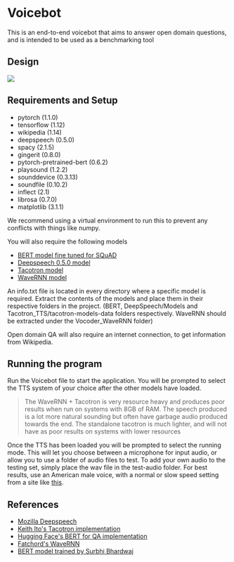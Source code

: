 # Voicebot

This is an end-to-end voicebot that aims to answer open domain questions, and is intended to be used as a benchmarking tool

## Design
**![](https://lh5.googleusercontent.com/2oFMv1ybATD_cmMO0CwzB-RAk6Nz-VG1wwDioIGWahLR4bVG51TIHbhHIUGTSpaLcVQS41QZIPOfX00VbZGCPa5O98st_VRsNlJnC3qEehpnEJrYLyLUOdCy-wiD34IC26wCac4KnxY)**


## Requirements and Setup

 - pytorch (1.1.0)
 - tensorflow (1.12)
 - wikipedia (1.14)
 - deepspeech (0.5.0)
 - spacy (2.1.5)
 - gingerit (0.8.0)
 - pytorch-pretrained-bert (0.6.2)
 - playsound (1.2.2)
 - sounddevice (0.3.13)
 - soundfile (0.10.2)
 - inflect (2.1)
 - librosa (0.7.0)
 - matplotlib (3.1.1)
 
We recommend using a virtual environment to run this to prevent any conflicts with things like numpy.

You will also require the following models 

 - [BERT model fine tuned for SQuAD](https://drive.google.com/file/d/1hktnjAJOdOwPxTK3R-KST9-kUQFYPusM/view?usp=sharing)
 - [Deepspeech 0.5.0 model](https://github.com/mozilla/DeepSpeech/releases/download/v0.5.0/deepspeech-0.5.0-models.tar.gz)
 - [Tacotron model](http://data.keithito.com/data/speech/tacotron-20180906.tar.gz)
 - [WaveRNN model](https://drive.google.com/open?id=1mv0-1uTZpAGrH9GIjvFgjw-YeYg7mjiN)

 An info.txt file is located in every directory where a specific model is required.
 Extract the contents of the models and place them in their respective folders in the project. (BERT, DeepSpeech/Models and Tacotron_TTS/tacotron-models-data folders respectively. WaveRNN should be extracted under the Vocoder_WaveRNN folder)

Open domain QA will also require an internet connection, to get information from Wikipedia. 
 
 
## Running the program
Run the Voicebot file to start the application. You will be prompted to select the TTS system of your choice after the other models have loaded.
 > The WaveRNN + Tacotron is very resource heavy and produces poor results when run on systems with 8GB of RAM. The speech produced is a lot more natural sounding but often have garbage audio produced towards the end. The standalone tacotron is much lighter, and will not have as poor results on systems with lower resources

Once the TTS has been loaded you will be prompted to select the running mode. This will let you choose between a microphone for input audio, or allow you to use a folder of audio files to test. 
To add your own audio to the testing set, simply place the wav file in the test-audio folder. For best results, use an American male voice, with a normal or slow speed setting from a site like [this](http://www.fromtexttospeech.com/). 

## References

 - [Mozilla Deepspeech](https://github.com/mozilla/DeepSpeech)
 - [Keith Ito's Tacotron implementation](https://github.com/keithito/tacotron)
 - [Hugging Face's BERT for QA implementation](https://github.com/huggingface/pytorch-transformers)
 - [Fatchord's WaveRNN](https://github.com/fatchord/WaveRNN)
 - [BERT model trained by Surbhi Bhardwaj](https://github.com/surbhardwaj/BERT-QnA-Squad_2.0_Finetuned_Model)
